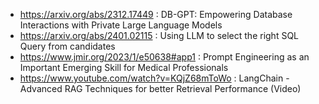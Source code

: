 - https://arxiv.org/abs/2312.17449 : DB-GPT: Empowering Database Interactions with Private Large Language Models
- https://arxiv.org/abs/2401.02115 : Using LLM to select the right SQL Query from candidates
- https://www.jmir.org/2023/1/e50638#app1 : Prompt Engineering as an Important Emerging Skill for Medical Professionals
- https://www.youtube.com/watch?v=KQjZ68mToWo : LangChain - Advanced RAG Techniques for better Retrieval Performance (Video)